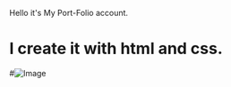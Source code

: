 Hello it's My Port-Folio account. 
# I create it with html and css.
#![Image](https://github.com/user-attachments/assets/8ab50e52-7905-4371-ab47-222620275d3c)
